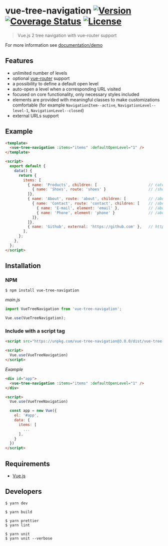 # vue-tree-navigation [![Version](https://img.shields.io/npm/v/vue-tree-navigation.svg)](https://www.npmjs.com/package/vue-tree-navigation) [![Coverage Status](https://coveralls.io/repos/github/MisRob/vue-tree-navigation/badge.svg?branch=master)](https://coveralls.io/github/MisRob/vue-tree-navigation?branch=master) [![License](https://img.shields.io/npm/l/vue-tree-navigation.svg)](https://www.npmjs.com/package/vue-tree-navigation)

> Vue.js 2 tree navigation with vue-router support

For more information see [documentation/demo](https://vue-tree-navigation.misrob.cz)

## Features

- unlimited number of levels
- optional [vue-router](https://router.vuejs.org/en/) support
- a possibility to define a default open level
- auto-open a level when a corresponding URL visited
- focused on core functionality, only necessary styles included
- elements are provided with meaningful classes to make customizations comfortable (for example `NavigationItem--active`, `NavigationLevel--level-1`, `NavigationLevel--closed`)
- external URLs support

## Example

```html
<template>
  <vue-tree-navigation :items="items" :defaultOpenLevel="1" />
</template>

<script>
  export default {
    data() {
      return {
        items: [
          { name: 'Products', children: [                       // category label
            { name: 'Shoes', route: 'shoes' }                   // /shoes
          ]},
          { name: 'About', route: 'about', children: [          // /about
            { name: 'Contact', route: 'contact', children: [    // /about/contact       
              { name: 'E-mail', element: 'email' },             // /about/contact#email
              { name: 'Phone', element: 'phone' }               // /about/contact#phone
            ]},
          ]},
          { name: 'Github', external: 'https://github.com' },   // https://github.com
        ],
      };
    },
  };
</script>
```

## Installation

### NPM

```console
$ npm install vue-tree-navigation
```

*main.js*

```javascript
import VueTreeNavigation from 'vue-tree-navigation';

Vue.use(VueTreeNavigation);
```

### Include with a script tag

```html
<script src="https://unpkg.com/vue-tree-navigation@3.0.0/dist/vue-tree-navigation.js"></script>

<script>
  Vue.use(VueTreeNavigation)
</script>
```

*Example*

```html
<div id="app">
  <vue-tree-navigation :items="items" :defaultOpenLevel="1" />
</div>

<script>
  Vue.use(VueTreeNavigation)

  const app = new Vue({
    el: '#app',
    data: {
      items: [
        ...
      ],
    }
  })
</script>
```

## Requirements

- [Vue.js](https://vuejs.org/)

## Developers

```console
$ yarn dev

$ yarn build

$ yarn prettier
$ yarn lint

$ yarn unit
$ yarn unit --verbose
```
